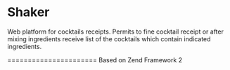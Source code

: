 Shaker
=======================
Web platform for cocktails receipts.
Permits to fine cocktail receipt or after mixing ingredients receive list of the cocktails  which contain indicated ingredients.

======================
Based on Zend Framework 2